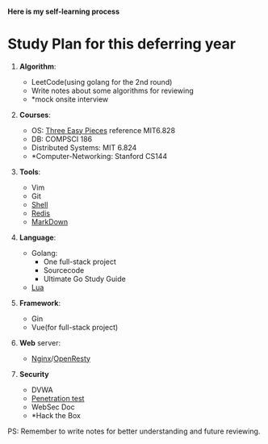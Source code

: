 #### Here is my self-learning process 

# Study Plan for this deferring year
1. **Algorithm**: 
   - LeetCode(using golang for the 2nd round)
   - Write notes about some algorithms for reviewing
   - *mock onsite interview

2. **Courses**:
   - OS: [Three Easy Pieces](OS/OSTEP-Operating-Systems-Three-Easy-Pieces.md) reference MIT6.828
   - DB: COMPSCI 186
   - Distributed Systems: MIT 6.824
   - *Computer-Networking: Stanford CS144

3. **Tools**:
   - Vim
   - Git
   - [Shell](missing-semester/Shell.md)
   - [Redis](Tools/Redis.md)
   - [MarkDown](Tools/Markdown.md)

4. **Language**:
   - Golang:
       - One full-stack project
       - Sourcecode 
       - Ultimate Go Study Guide
   - [Lua](Languages/LuaNotes.md)

5. **Framework**:
   - Gin
   - Vue(for full-stack project)

6. **Web** server:
   - [Nginx](HTTP-Server/Nginx.md)/[OpenResty](HTTP-Server/OpenResty.md)

7. **Security**
   - DVWA
   - [Penetration test](Pentest/index.md)
   - WebSec Doc
   - *Hack the Box

PS: Remember to write notes for better understanding and future reviewing. 